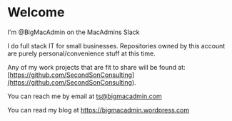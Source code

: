 # Welcome
I'm @BigMacAdmin on the MacAdmins Slack

I do full stack IT for small businesses. Repositories owned by this account are purely personal/convenience stuff at this time.

Any of my work projects that are fit to share will be found at: [https://github.com/SecondSonConsulting](https://github.com/SecondSonConsulting). 

You can reach me by email at ts@bigmacadmin.com

You can read my blog at https://bigmacadmin.wordpress.com
